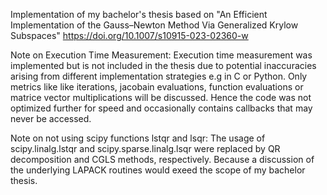 Implementation of my bachelor's thesis based on "An Efficient Implementation of the Gauss–Newton Method Via Generalized Krylow Subspaces" https://doi.org/10.1007/s10915-023-02360-w

Note on Execution Time Measurement:
Execution time measurement was implemented but is not included in the thesis due to potential inaccuracies arising from different implementation strategies e.g in C or Python.
Only metrics like like iterations, jacobain evaluations, function evaluations or matrice vector multiplications will be discussed.
Hence the code was not optimized further for speed and occasionally contains callbacks that may never be accessed.

Note on not using scipy functions lstqr and lsqr:
The usage of scipy.linalg.lstqr and scipy.sparse.linalg.lsqr were replaced by QR decomposition and CGLS methods, respectively.
Because a discussion of the underlying LAPACK routines would exeed the scope of my bachelor thesis.
